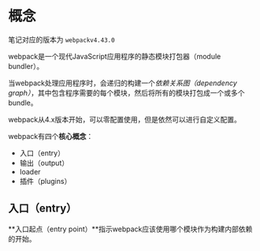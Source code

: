 # 概念

笔记对应的版本为 `webpackv4.43.0`

webpack是一个现代JavaScript应用程序的静态模块打包器（module bundler）。

当webpack处理应用程序时，会递归的构建一个*依赖关系图（dependency graph）*，其中包含程序需要的每个模块，然后将所有的模块打包成一个或多个bundle。

webpack从4.x版本开始，可以零配置使用，但是依然可以进行自定义配置。

webpack有四个**核心概念**：

- 入口（entry）
- 输出（output）
- loader
- 插件（plugins）

## 入口（entry）

**入口起点（entry point）**指示webpack应该使用哪个模块作为构建内部依赖的开始。

